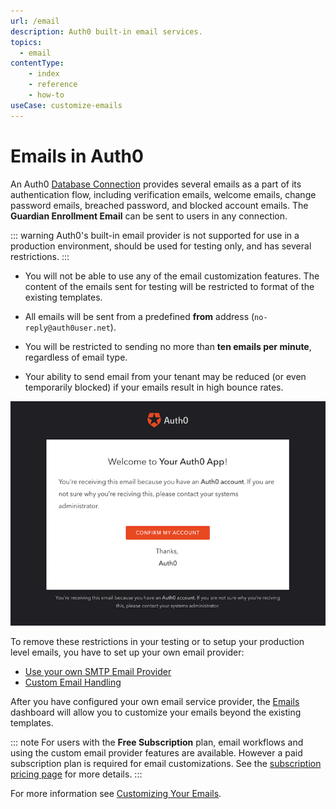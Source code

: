 ```yaml
---
url: /email
description: Auth0 built-in email services.
topics:
  - email
contentType:
    - index
    - reference
    - how-to
useCase: customize-emails
---
```


# Emails in Auth0

An Auth0 [Database Connection](/connections/database) provides several emails as a part of its authentication flow, including verification emails, welcome emails, change password emails, breached password, and blocked account emails. The **Guardian Enrollment Email** can be sent to users in any connection.

::: warning
Auth0's built-in email provider is not supported for use in a production environment, should be used for testing only, and has several restrictions.
:::

* You will not be able to use any of the email customization features. The content of the emails sent for testing will be restricted to format of the existing templates.

* All emails will be sent from a predefined **from** address (`no-reply@auth0user.net`).

* You will be restricted to sending no more than **ten emails per minute**, regardless of email type.

* Your ability to send email from your tenant may be reduced (or even temporarily blocked) if your emails result in high bounce rates.

![Test Email](/media/articles/email/index/email-notification.png)

To remove these restrictions in your testing or to setup your production level emails, you have to set up your own email provider:

* [Use your own SMTP Email Provider](/email/providers)
* [Custom Email Handling](/email/custom)

After you have configured your own email service provider, the [Emails](${manage_url}/#/emails) dashboard will allow you to customize your emails beyond the existing templates. 

::: note
For users with the **Free Subscription** plan, email workflows and using the custom email provider features are available. However a paid subscription plan is required for email customizations. See the [subscription pricing page](https://auth0.com/pricing) for more details.
:::

For more information see [Customizing Your Emails](/email/templates).
